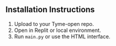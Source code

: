 ## Installation Instructions

1. Upload to your Tyme-open repo.
2. Open in Replit or local environment.
3. Run `main.py` or use the HTML interface.